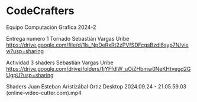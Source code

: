 # CodeCrafters
 Equipo Computación Grafica 2024-2

Entrega numero 1 Tornado
Sebastián Vargas Uribe 
https://drive.google.com/file/d/1ls_NpDeRxRt2zPVfSDFcgsBzdI6syp7N/view?usp=sharing


Actividad 3 shaders
Sebastián Vargas Uribe 
https://drive.google.com/drive/folders/1jYFfdlW_uOiZHbmw0NeKHtvegd2GUgpU?usp=sharing


Shaders Juan Esteban Aristizábal Ortiz
Desktop 2024.09.24 - 21.05.59.03 (online-video-cutter.com).mp4



